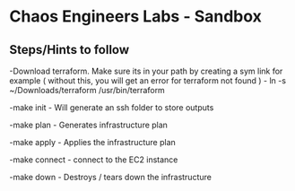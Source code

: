 # Chaos Engineers Labs - Sandbox

## Steps/Hints to follow
-Download terraform. Make sure its in your path by creating a sym link for example ( without this, you will get an error for terraform not found )
    - ln -s ~/Downloads/terraform  /usr/bin/terraform 
    
-make init - Will generate an ssh folder to store outputs

-make plan - Generates infrastructure plan

-make apply - Applies the infrastructure plan

-make connect - connect to the EC2 instance

-make down - Destroys / tears down the infrastructure

